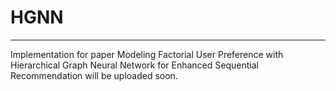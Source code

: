 # HGNN
---
Implementation for paper
Modeling Factorial User Preference with Hierarchical Graph Neural Network for Enhanced Sequential Recommendation
will be uploaded soon.
